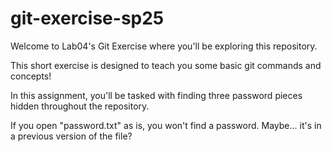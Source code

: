 # git-exercise-sp25

Welcome to Lab04's Git Exercise where you'll be exploring this repository. 

This short exercise is designed to teach you some basic git commands and concepts! 

In this assignment, you'll be tasked with finding three password pieces hidden throughout the repository. 

If you open "password.txt" as is, you won't find a password. Maybe... it's in a previous version of the file? 


###
